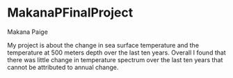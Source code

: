 # MakanaPFinalProject
Makana Paige

My project is about the change in sea surface temperature and the temperature at 500 meters depth over the last ten years. Overall I found that there was little change in temperature spectrum over the last ten years that cannot be attributed to annual change. 